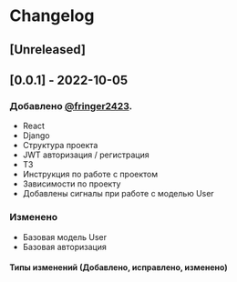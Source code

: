 # Changelog

## [Unreleased]

## [0.0.1] - 2022-10-05

### Добавлено [@fringer2423](https://github.com/fringer2423).

- React
- Django
- Структура проекта
- JWT авторизация / регистрация
- ТЗ
- Инструкция по работе с проектом
- Зависимости по проекту
- Добавлены сигналы при работе с моделью User

### Изменено

- Базовая модель User
- Базовая авторизация

#### Типы изменений (Добавлено, исправлено, изменено)